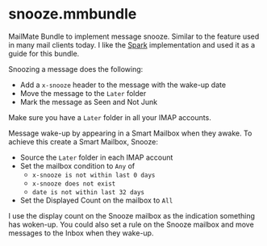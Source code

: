 # snooze.mmbundle
MailMate Bundle to implement message snooze. Similar to the feature used in many mail clients today. I like the [Spark](https://sparkmailapp.com) implementation and used it as a guide for this bundle.

Snoozing a message does the following:
* Add a `x-snooze` header to the message with the wake-up date
* Move the message to the `Later` folder
* Mark the message as Seen and Not Junk

Make sure you have a `Later` folder in all your IMAP accounts.

Message wake-up by appearing in a Smart Mailbox when they awake.
To achieve this create a Smart Mailbox, Snooze:
* Source the `Later` folder in each IMAP account
* Set the mailbox condition to `Any` of
    * `x-snooze is not within last 0 days`
    * `x-snooze does not exist`
    * `date is not within last 32 days`
* Set the Displayed Count on the mailbox to `All`

I use the display count on the Snooze mailbox as the indication something has woken-up. You could also set a rule on the Snooze mailbox and move messages to the Inbox when they wake-up.
